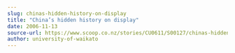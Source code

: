```yaml
---
slug: chinas-hidden-history-on-display
title: "China’s hidden history on display"
date: 2006-11-13
source-url: https://www.scoop.co.nz/stories/CU0611/S00127/chinas-hidden-history-on-display.htm
author: university-of-waikato
---
```

